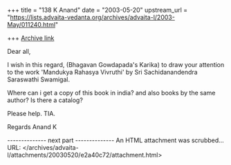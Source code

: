 +++
title = "138 K Anand"
date = "2003-05-20"
upstream_url = "https://lists.advaita-vedanta.org/archives/advaita-l/2003-May/011240.html"

+++
[Archive link](https://lists.advaita-vedanta.org/archives/advaita-l/2003-May/011240.html)

Dear all,

I wish in this regard, (Bhagavan Gowdapada's Karika) to draw 
your attention to the work 'Mandukya Rahasya Vivruthi' by Sri 
Sachidanandendra Saraswathi Swamigal.

Where can i get a copy of this book in india? and also books by the same author? Is there a catalog?

Please help. TIA.

Regards
Anand K


-------------- next part --------------
An HTML attachment was scrubbed...
URL: </archives/advaita-l/attachments/20030520/e2a40c72/attachment.html>
